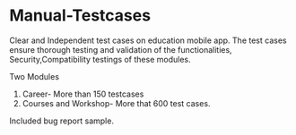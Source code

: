 # Manual-Testcases
Clear and Independent test cases on education mobile app. The test cases ensure thorough testing and validation of the functionalities, Security,Compatibility testings of these modules.

Two Modules
1. Career- More than 150 testcases
2. Courses and Workshop- More that 600 test cases.

Included bug report sample.
